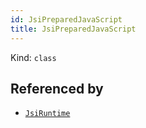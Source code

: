 ```yaml
---
id: JsiPreparedJavaScript
title: JsiPreparedJavaScript
---
```


Kind: `class`








## Referenced by
- [`JsiRuntime`](JsiRuntime)
